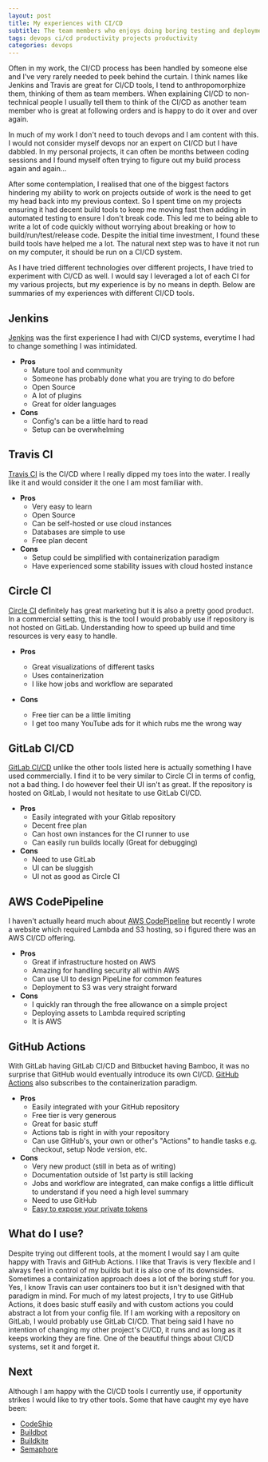 ```yaml
---
layout: post
title: My experiences with CI/CD
subtitle: The team members who enjoys doing boring testing and deployments
tags: devops ci/cd productivity projects productivity
categories: devops
---
```


Often in my work, the CI/CD process has been handled by someone else and I've very rarely needed to peek behind the curtain. I think names like Jenkins and Travis are great for CI/CD tools, I tend to anthropomorphize them, thinking of them as team members. When explaining CI/CD to non-technical people I usually tell them to think of the CI/CD as another team member who is great at following orders and is happy to do it over and over again.

In much of my work I don't need to touch devops and I am content with this. I would not consider myself devops nor an expert on CI/CD but I have dabbled. In my personal projects, it can often be months between coding sessions and I found myself often trying to figure out my build process again and again...

After some contemplation, I realised that one of the biggest factors hindering my ability to work on projects outside of work is the need to get my head back into my previous context. So I spent time on my projects ensuring it had decent build tools to keep me moving fast then adding in automated testing to ensure I don't break code. This led me to being able to write a lot of code quickly without worrying about breaking or how to build/run/test/release code. Despite the initial time investment, I found these build tools have helped me a lot. The natural next step was to have it not run on my computer, it should be run on a CI/CD system.

As I have tried different technologies over different projects, I have tried to experiment with CI/CD as well. I would say I leveraged a lot of each CI for my various projects, but my experience is by no means in depth. Below are summaries of my experiences with different CI/CD tools.

## Jenkins

[Jenkins](https://jenkins.io/) was the first experience I had with CI/CD systems, everytime I had to change something I was intimidated.

- **Pros**
    - Mature tool and community
    - Someone has probably done what you are trying to do before
    - Open Source
    - A lot of plugins
    - Great for older languages
- **Cons**
    - Config's can be a little hard to read
    - Setup can be overwhelming

## Travis CI

[Travis CI](https://travis-ci.com) is the CI/CD where I really dipped my toes into the water. I really like it and would consider it the one I am most familiar with.
- **Pros**
    - Very easy to learn
    - Open Source
    - Can be self-hosted or use cloud instances
    - Databases are simple to use
    - Free plan decent
- **Cons**
    - Setup could be simplified with containerization paradigm
    - Have experienced some stability issues with cloud hosted instance

## Circle CI

[Circle CI](https://circleci.com/) definitely has great marketing but it is also a pretty good product. In a commercial setting, this is the tool I would probably use if repository is not hosted on GitLab. Understanding how to speed up build and time resources is very easy to handle.

- **Pros**
    - Great visualizations of different tasks
    - Uses containerization
    - I like how jobs and workflow are separated

- **Cons**
    - Free tier can be a little limiting
    - I get too many YouTube ads for it which rubs me the wrong way

## GitLab CI/CD

[GitLab CI/CD](https://docs.gitlab.com/ee/ci/) unlike the other tools listed here is actually something I have used commercially. I find it to be very similar to Circle CI in terms of config, not a bad thing. I do however feel their UI isn't as great. If the repository is hosted on GitLab, I would not hesitate to use GitLab CI/CD.

- **Pros**
    - Easily integrated with your Gitlab repository
    - Decent free plan
    - Can host own instances for the CI runner to use
    - Can easily run builds locally (Great for debugging)
- **Cons**
    - Need to use GitLab
    - UI can be sluggish
    - UI not as good as Circle CI

## AWS CodePipeline

I haven't actually heard much about [AWS CodePipeline](https://aws.amazon.com/codepipeline/) but recently I wrote a website which required Lambda and S3 hosting, so i figured there was an AWS CI/CD offering.

- **Pros**
    - Great if infrastructure hosted on AWS
    - Amazing for handling security all within AWS
    - Can use UI to design PipeLine for common features
    - Deployment to S3 was very straight forward
- **Cons**
    - I quickly ran through the free allowance on a simple project
    - Deploying assets to Lambda required scripting
    - It is AWS

## GitHub Actions

With GitLab having GitLab CI/CD and Bitbucket having Bamboo, it was no surprise that GitHub would eventually introduce its own CI/CD. [GitHub Actions](https://github.com/features/actions) also subscribes to the containerization paradigm.

- **Pros**
    - Easily integrated with your GitHub repository
    - Free tier is very generous
    - Great for basic stuff
    - Actions tab is right in with your repository
    - Can use GitHub's, your own or other's "Actions" to handle tasks e.g. checkout, setup Node version, etc.
- **Cons**
    - Very new product (still in beta as of writing)
    - Documentation outside of 1st party is still lacking
    - Jobs and workflow are integrated, can make configs a little difficult to understand if you need a high level summary
    - Need to use GitHub
    - [Easy to expose your private tokens](https://julienrenaux.fr/2019/12/20/github-actions-security-risk/)

## What do I use?

Despite trying out different tools, at the moment I would say I am quite happy with Travis and GitHub Actions. I like that Travis is very flexible and I always feel in control of my builds but it is also one of its downsides. Sometimes a containization approach does a lot of the boring stuff for you. Yes, I know Travis can user containers too but it isn't designed with that paradigm in mind. For much of my latest projects, I try to use GitHub Actions, it does basic stuff easily and with custom actions you could abstract a lot from your config file. If I am working with a repository on GitLab, I would probably use GitLab CI/CD. That being said I have no intention of changing my other project's CI/CD, it runs and as long as it keeps working they are fine. One of the beautiful things about CI/CD systems, set it and forget it.

## Next

Although I am happy with the CI/CD tools I currently use, if opportunity strikes I would like to try other tools. Some that have caught my eye have been:
- [CodeShip](https://codeship.com/)
- [Buildbot](https://buildbot.net/)
- [Buildkite](https://buildkite.com/)
- [Semaphore](https://semaphoreci.com/)